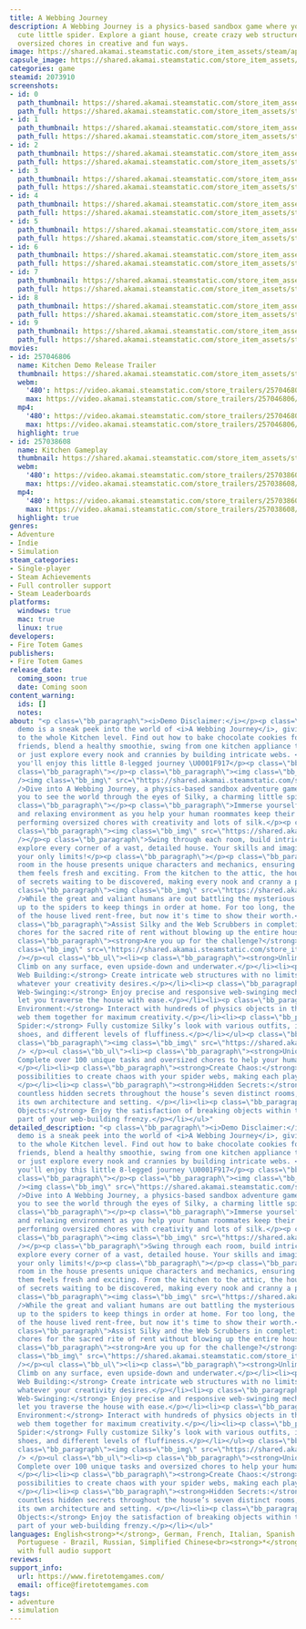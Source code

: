 ```yaml
---
title: A Webbing Journey
description: A Webbing Journey is a physics-based sandbox game where you play as a
  cute little spider. Explore a giant house, create crazy web structures, and complete
  oversized chores in creative and fun ways.
image: https://shared.akamai.steamstatic.com/store_item_assets/steam/apps/2073910/header.jpg?t=1732799505
capsule_image: https://shared.akamai.steamstatic.com/store_item_assets/steam/apps/2073910/capsule_231x87.jpg?t=1732799505
categories: game
steamid: 2073910
screenshots:
- id: 0
  path_thumbnail: https://shared.akamai.steamstatic.com/store_item_assets/steam/apps/2073910/ss_8a142bad740248a74be1a4ed8d2f08a0d0227255.600x338.jpg?t=1732799505
  path_full: https://shared.akamai.steamstatic.com/store_item_assets/steam/apps/2073910/ss_8a142bad740248a74be1a4ed8d2f08a0d0227255.1920x1080.jpg?t=1732799505
- id: 1
  path_thumbnail: https://shared.akamai.steamstatic.com/store_item_assets/steam/apps/2073910/ss_2da3720619b052389be3d651b70731f50518aab1.600x338.jpg?t=1732799505
  path_full: https://shared.akamai.steamstatic.com/store_item_assets/steam/apps/2073910/ss_2da3720619b052389be3d651b70731f50518aab1.1920x1080.jpg?t=1732799505
- id: 2
  path_thumbnail: https://shared.akamai.steamstatic.com/store_item_assets/steam/apps/2073910/ss_2b61912f18256c5245057cfc6b3c41127c825abf.600x338.jpg?t=1732799505
  path_full: https://shared.akamai.steamstatic.com/store_item_assets/steam/apps/2073910/ss_2b61912f18256c5245057cfc6b3c41127c825abf.1920x1080.jpg?t=1732799505
- id: 3
  path_thumbnail: https://shared.akamai.steamstatic.com/store_item_assets/steam/apps/2073910/ss_927beaf4cea17433104868a45fc1b7a9a38cb943.600x338.jpg?t=1732799505
  path_full: https://shared.akamai.steamstatic.com/store_item_assets/steam/apps/2073910/ss_927beaf4cea17433104868a45fc1b7a9a38cb943.1920x1080.jpg?t=1732799505
- id: 4
  path_thumbnail: https://shared.akamai.steamstatic.com/store_item_assets/steam/apps/2073910/ss_9ff0f86fda77c5b66d9eb0be97702a84f5255267.600x338.jpg?t=1732799505
  path_full: https://shared.akamai.steamstatic.com/store_item_assets/steam/apps/2073910/ss_9ff0f86fda77c5b66d9eb0be97702a84f5255267.1920x1080.jpg?t=1732799505
- id: 5
  path_thumbnail: https://shared.akamai.steamstatic.com/store_item_assets/steam/apps/2073910/ss_35830e0017f1f7d6fd60159ac2cf299002847dd3.600x338.jpg?t=1732799505
  path_full: https://shared.akamai.steamstatic.com/store_item_assets/steam/apps/2073910/ss_35830e0017f1f7d6fd60159ac2cf299002847dd3.1920x1080.jpg?t=1732799505
- id: 6
  path_thumbnail: https://shared.akamai.steamstatic.com/store_item_assets/steam/apps/2073910/ss_b50f52a32b4a71ca7d0af2170037dae21c8c8578.600x338.jpg?t=1732799505
  path_full: https://shared.akamai.steamstatic.com/store_item_assets/steam/apps/2073910/ss_b50f52a32b4a71ca7d0af2170037dae21c8c8578.1920x1080.jpg?t=1732799505
- id: 7
  path_thumbnail: https://shared.akamai.steamstatic.com/store_item_assets/steam/apps/2073910/ss_76886d8d03976eb457c44e8952c41dce173bc20b.600x338.jpg?t=1732799505
  path_full: https://shared.akamai.steamstatic.com/store_item_assets/steam/apps/2073910/ss_76886d8d03976eb457c44e8952c41dce173bc20b.1920x1080.jpg?t=1732799505
- id: 8
  path_thumbnail: https://shared.akamai.steamstatic.com/store_item_assets/steam/apps/2073910/ss_4639f5be1156bce447ff4147f2d7c6e9d2fb91d3.600x338.jpg?t=1732799505
  path_full: https://shared.akamai.steamstatic.com/store_item_assets/steam/apps/2073910/ss_4639f5be1156bce447ff4147f2d7c6e9d2fb91d3.1920x1080.jpg?t=1732799505
- id: 9
  path_thumbnail: https://shared.akamai.steamstatic.com/store_item_assets/steam/apps/2073910/ss_35cb3830432e81d31361fdb0d89fffc76fca900c.600x338.jpg?t=1732799505
  path_full: https://shared.akamai.steamstatic.com/store_item_assets/steam/apps/2073910/ss_35cb3830432e81d31361fdb0d89fffc76fca900c.1920x1080.jpg?t=1732799505
movies:
- id: 257046806
  name: Kitchen Demo Release Trailer
  thumbnail: https://shared.akamai.steamstatic.com/store_item_assets/steam/apps/257046806/movie.293x165.jpg?t=1723823531
  webm:
    '480': https://video.akamai.steamstatic.com/store_trailers/257046806/movie480_vp9.webm?t=1723823531
    max: https://video.akamai.steamstatic.com/store_trailers/257046806/movie_max_vp9.webm?t=1723823531
  mp4:
    '480': https://video.akamai.steamstatic.com/store_trailers/257046806/movie480.mp4?t=1723823531
    max: https://video.akamai.steamstatic.com/store_trailers/257046806/movie_max.mp4?t=1723823531
  highlight: true
- id: 257038608
  name: Kitchen Gameplay
  thumbnail: https://shared.akamai.steamstatic.com/store_item_assets/steam/apps/257038608/movie.293x165.jpg?t=1721253413
  webm:
    '480': https://video.akamai.steamstatic.com/store_trailers/257038608/movie480_vp9.webm?t=1721253413
    max: https://video.akamai.steamstatic.com/store_trailers/257038608/movie_max_vp9.webm?t=1721253413
  mp4:
    '480': https://video.akamai.steamstatic.com/store_trailers/257038608/movie480.mp4?t=1721253413
    max: https://video.akamai.steamstatic.com/store_trailers/257038608/movie_max.mp4?t=1721253413
  highlight: true
genres:
- Adventure
- Indie
- Simulation
steam_categories:
- Single-player
- Steam Achievements
- Full controller support
- Steam Leaderboards
platforms:
  windows: true
  mac: true
  linux: true
developers:
- Fire Totem Games
publishers:
- Fire Totem Games
release_date:
  coming_soon: true
  date: Coming soon
content_warning:
  ids: []
  notes:
about: "<p class=\"bb_paragraph\"><i>Demo Disclaimer:</i></p><p class=\"bb_paragraph\">The
  demo is a sneak peek into the world of <i>A Webbing Journey</i>, giving you access
  to the whole Kitchen level. Find out how to bake chocolate cookies for your human
  friends, blend a healthy smoothie, swing from one kitchen appliance to another,
  or just explore every nook and crannies by building intricate webs. <br>We hope
  you'll enjoy this little 8-legged journey \U0001F917</p><p class=\"bb_paragraph\"></p><p
  class=\"bb_paragraph\"></p><p class=\"bb_paragraph\"><img class=\"bb_img\" src=\"https://shared.akamai.steamstatic.com/store_item_assets/steam/apps/2073910/extras/gif_action.gif?t=1732799505\"
  /><img class=\"bb_img\" src=\"https://shared.akamai.steamstatic.com/store_item_assets/steam/apps/2073910/extras/banner_web_english.png?t=1732799505\"
  />Dive into A Webbing Journey, a physics-based sandbox adventure game, that invites
  you to see the world through the eyes of Silky, a charming little spider.</p><p
  class=\"bb_paragraph\"></p><p class=\"bb_paragraph\">Immerse yourself in a cozy
  and relaxing environment as you help your human roommates keep their home tidy by
  performing oversized chores with creativity and lots of silk.</p><p class=\"bb_paragraph\"></p><p
  class=\"bb_paragraph\"><img class=\"bb_img\" src=\"https://shared.akamai.steamstatic.com/store_item_assets/steam/apps/2073910/extras/gif_web.gif?t=1732799505\"
  /></p><p class=\"bb_paragraph\">Swing through each room, build intricate webs, and
  explore every corner of a vast, detailed house. Your skills and imagination are
  your only limits!</p><p class=\"bb_paragraph\"></p><p class=\"bb_paragraph\">Each
  room in the house presents unique characters and mechanics, ensuring that each of
  them feels fresh and exciting. From the kitchen to the attic, the house is full
  of secrets waiting to be discovered, making every nook and cranny a potential adventure.</p><p
  class=\"bb_paragraph\"><img class=\"bb_img\" src=\"https://shared.akamai.steamstatic.com/store_item_assets/steam/apps/2073910/extras/banner_story_english.png?t=1732799505\"
  />While the great and valiant humans are out battling the mysterious mortgage, it's
  up to the spiders to keep things in order at home. For too long, the tiny inhabitants
  of the house lived rent-free, but now it's time to show their worth.</p><p class=\"bb_paragraph\"></p><p
  class=\"bb_paragraph\">Assist Silky and the Web Scrubbers in completing all the
  chores for the sacred rite of rent without blowing up the entire house.</p><p class=\"bb_paragraph\"></p><p
  class=\"bb_paragraph\"><strong>Are you up for the challenge?</strong></p><p class=\"bb_paragraph\"><img
  class=\"bb_img\" src=\"https://shared.akamai.steamstatic.com/store_item_assets/steam/apps/2073910/extras/banner_features_english.png?t=1732799505\"
  /></p><ul class=\"bb_ul\"><li><p class=\"bb_paragraph\"><strong>Unlimited Exploration:</strong>
  Climb on any surface, even upside-down and underwater.</p></li><li><p class=\"bb_paragraph\"><strong>Dynamic
  Web Building:</strong> Create intricate web structures with no limits and build
  whatever your creativity desires.</p></li><li><p class=\"bb_paragraph\"><strong>Responsive
  Web-Swinging:</strong> Enjoy precise and responsive web-swinging mechanics that
  let you traverse the house with ease.</p></li><li><p class=\"bb_paragraph\"><strong>Interactive
  Environment:</strong> Interact with hundreds of physics objects in the house, and
  web them together for maximum creativity.</p></li><li><p class=\"bb_paragraph\"><strong>Customizable
  Spider:</strong> Fully customize Silky’s look with various outfits, including hats,
  shoes, and different levels of fluffiness.</p></li></ul><p class=\"bb_paragraph\"></p><p
  class=\"bb_paragraph\"><img class=\"bb_img\" src=\"https://shared.akamai.steamstatic.com/store_item_assets/steam/apps/2073910/extras/gif_wardrobe.gif?t=1732799505\"
  /> </p><ul class=\"bb_ul\"><li><p class=\"bb_paragraph\"><strong>Unique Tasks:</strong>
  Complete over 100 unique tasks and oversized chores to help your human roommates.
  </p></li><li><p class=\"bb_paragraph\"><strong>Create Chaos:</strong> Unlimited
  possibilities to create chaos with your spider webs, making each playthrough unique.
  </p></li><li><p class=\"bb_paragraph\"><strong>Hidden Secrets:</strong> Discover
  countless hidden secrets throughout the house’s seven distinct rooms, each with
  its own architecture and setting. </p></li><li><p class=\"bb_paragraph\"><strong>Breakable
  Objects:</strong> Enjoy the satisfaction of breaking objects within the house as
  part of your web-building frenzy.</p></li></ul>"
detailed_description: "<p class=\"bb_paragraph\"><i>Demo Disclaimer:</i></p><p class=\"bb_paragraph\">The
  demo is a sneak peek into the world of <i>A Webbing Journey</i>, giving you access
  to the whole Kitchen level. Find out how to bake chocolate cookies for your human
  friends, blend a healthy smoothie, swing from one kitchen appliance to another,
  or just explore every nook and crannies by building intricate webs. <br>We hope
  you'll enjoy this little 8-legged journey \U0001F917</p><p class=\"bb_paragraph\"></p><p
  class=\"bb_paragraph\"></p><p class=\"bb_paragraph\"><img class=\"bb_img\" src=\"https://shared.akamai.steamstatic.com/store_item_assets/steam/apps/2073910/extras/gif_action.gif?t=1732799505\"
  /><img class=\"bb_img\" src=\"https://shared.akamai.steamstatic.com/store_item_assets/steam/apps/2073910/extras/banner_web_english.png?t=1732799505\"
  />Dive into A Webbing Journey, a physics-based sandbox adventure game, that invites
  you to see the world through the eyes of Silky, a charming little spider.</p><p
  class=\"bb_paragraph\"></p><p class=\"bb_paragraph\">Immerse yourself in a cozy
  and relaxing environment as you help your human roommates keep their home tidy by
  performing oversized chores with creativity and lots of silk.</p><p class=\"bb_paragraph\"></p><p
  class=\"bb_paragraph\"><img class=\"bb_img\" src=\"https://shared.akamai.steamstatic.com/store_item_assets/steam/apps/2073910/extras/gif_web.gif?t=1732799505\"
  /></p><p class=\"bb_paragraph\">Swing through each room, build intricate webs, and
  explore every corner of a vast, detailed house. Your skills and imagination are
  your only limits!</p><p class=\"bb_paragraph\"></p><p class=\"bb_paragraph\">Each
  room in the house presents unique characters and mechanics, ensuring that each of
  them feels fresh and exciting. From the kitchen to the attic, the house is full
  of secrets waiting to be discovered, making every nook and cranny a potential adventure.</p><p
  class=\"bb_paragraph\"><img class=\"bb_img\" src=\"https://shared.akamai.steamstatic.com/store_item_assets/steam/apps/2073910/extras/banner_story_english.png?t=1732799505\"
  />While the great and valiant humans are out battling the mysterious mortgage, it's
  up to the spiders to keep things in order at home. For too long, the tiny inhabitants
  of the house lived rent-free, but now it's time to show their worth.</p><p class=\"bb_paragraph\"></p><p
  class=\"bb_paragraph\">Assist Silky and the Web Scrubbers in completing all the
  chores for the sacred rite of rent without blowing up the entire house.</p><p class=\"bb_paragraph\"></p><p
  class=\"bb_paragraph\"><strong>Are you up for the challenge?</strong></p><p class=\"bb_paragraph\"><img
  class=\"bb_img\" src=\"https://shared.akamai.steamstatic.com/store_item_assets/steam/apps/2073910/extras/banner_features_english.png?t=1732799505\"
  /></p><ul class=\"bb_ul\"><li><p class=\"bb_paragraph\"><strong>Unlimited Exploration:</strong>
  Climb on any surface, even upside-down and underwater.</p></li><li><p class=\"bb_paragraph\"><strong>Dynamic
  Web Building:</strong> Create intricate web structures with no limits and build
  whatever your creativity desires.</p></li><li><p class=\"bb_paragraph\"><strong>Responsive
  Web-Swinging:</strong> Enjoy precise and responsive web-swinging mechanics that
  let you traverse the house with ease.</p></li><li><p class=\"bb_paragraph\"><strong>Interactive
  Environment:</strong> Interact with hundreds of physics objects in the house, and
  web them together for maximum creativity.</p></li><li><p class=\"bb_paragraph\"><strong>Customizable
  Spider:</strong> Fully customize Silky’s look with various outfits, including hats,
  shoes, and different levels of fluffiness.</p></li></ul><p class=\"bb_paragraph\"></p><p
  class=\"bb_paragraph\"><img class=\"bb_img\" src=\"https://shared.akamai.steamstatic.com/store_item_assets/steam/apps/2073910/extras/gif_wardrobe.gif?t=1732799505\"
  /> </p><ul class=\"bb_ul\"><li><p class=\"bb_paragraph\"><strong>Unique Tasks:</strong>
  Complete over 100 unique tasks and oversized chores to help your human roommates.
  </p></li><li><p class=\"bb_paragraph\"><strong>Create Chaos:</strong> Unlimited
  possibilities to create chaos with your spider webs, making each playthrough unique.
  </p></li><li><p class=\"bb_paragraph\"><strong>Hidden Secrets:</strong> Discover
  countless hidden secrets throughout the house’s seven distinct rooms, each with
  its own architecture and setting. </p></li><li><p class=\"bb_paragraph\"><strong>Breakable
  Objects:</strong> Enjoy the satisfaction of breaking objects within the house as
  part of your web-building frenzy.</p></li></ul>"
languages: English<strong>*</strong>, German, French, Italian, Spanish - Spain, Japanese,
  Portuguese - Brazil, Russian, Simplified Chinese<br><strong>*</strong>languages
  with full audio support
reviews:
support_info:
  url: https://www.firetotemgames.com/
  email: office@firetotemgames.com
tags:
- adventure
- simulation
---
```

